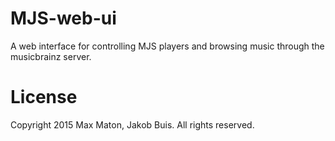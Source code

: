 MJS-web-ui
==========

A web interface for controlling MJS players and browsing music through the musicbrainz server.

# License
Copyright 2015 Max Maton, Jakob Buis. All rights reserved.
